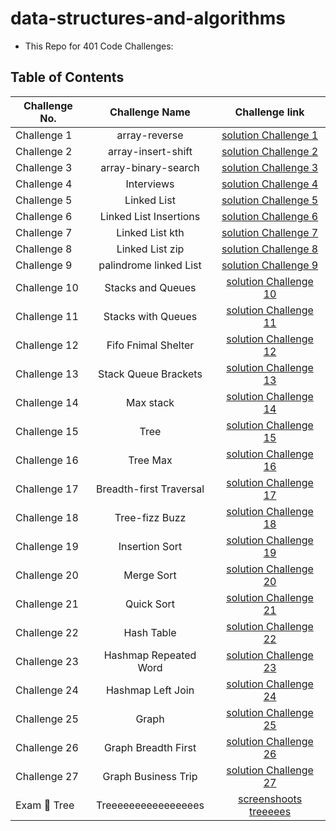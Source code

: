 # data-structures-and-algorithms

- This Repo for 401 Code Challenges:

## Table of Contents

| Challenge No. |     Challenge Name      |                                                     Challenge link                                                      |
| ------------- | :---------------------: | :---------------------------------------------------------------------------------------------------------------------: |
| Challenge 1   |      array-reverse      |                                [solution Challenge 1](./python/array-reverse/README.md)                                 |
| Challenge 2   |   array-insert-shift    |                              [solution Challenge 2](./python/array-insert-shift/README.md)                              |
| Challenge 3   |   array-binary-search   |                             [solution Challenge 3](./python/array-binary-search/README.md)                              |
| Challenge 4   |       Interviews        |                                  [solution Challenge 4](./python/Interviews/README.md)                                  |
| Challenge 5   |       Linked List       |                                 [solution Challenge 5](./python/linkedLists/README.md)                                  |
| Challenge 6   | Linked List Insertions  |                       [solution Challenge 6](./python/linked-list-insertions/readme/README06.md)                        |
| Challenge 7   |     Linked List kth     |                            [solution Challenge 7](./python/linked-list-insertions/README.md)                            |
| Challenge 8   |     Linked List zip     |                       [solution Challenge 8](./python/linked-list-insertions/readme/README08.md)                        |
| Challenge 9   | palindrome  linked List | [solution Challenge 9](https://docs.google.com/spreadsheets/d/1mpqvMM9De3cRQ5fky4Kez947aOmj00nXZeWUH8DOssU/edit#gid=0)  |
| Challenge 10  |    Stacks and Queues    |                               [solution Challenge 10](./python/stack-and-queue/README.md)                               |
| Challenge 11  |   Stacks with Queues    |                         [solution Challenge 11](.python/../python/stack-queue-pseudo/README.md)                         |
| Challenge 12  |   Fifo Fnimal Shelter   |                         [solution Challenge 12](./python/stack_queue_animal_shelter/README.md)                          |
| Challenge 13  |  Stack Queue Brackets   |                            [solution Challenge 13](./python/stack-queue-brackets/README.md)                             |
| Challenge 14  |        Max stack        | [solution Challenge 14](https://docs.google.com/spreadsheets/d/1YWpL-vJKbLspMcdP8CYY7wBYp5IqYmBaJVM0BHQh8bw/edit#gid=0) |
| Challenge 15  |          Tree           |                                  [solution Challenge 15](./python/tree-breadth-first)                                   |
| Challenge 16  |        Tree Max         |                                  [solution Challenge 16](./python/tree-breadth-first)                                   |
| Challenge 17  | Breadth-first Traversal |                          [solution Challenge 17](./python/tree-breadth-first-lab17/README.md)                           |
| Challenge 18  |     Tree-fizz Buzz      |                               [solution Challenge 18](./python/tree-fizz-buzz/README.md)                                |
| Challenge 19  |     Insertion Sort      |                               [solution Challenge 19](./python/insertion-sort/README.md)                                |
| Challenge 20  |       Merge Sort        |                                 [solution Challenge 20](./python/merge-sort/README.md)                                  |
| Challenge 21  |       Quick Sort        |                                 [solution Challenge 21](./python/quick-sort/README.md)                                  |
| Challenge 22  |       Hash Table        |                                 [solution Challenge 22](./python/hash_table/README.md)                                  |
| Challenge 23  |  Hashmap Repeated Word  |                            [solution Challenge 23](./python/hashmap-repeated-word/README.md)                            |
| Challenge 24  |    Hashmap Left Join    |                              [solution Challenge 24](./python/hashmap-left-join/README.md)                              |
| Challenge 25  |          Graph          |                                    [solution Challenge 25](./python/graph/README.md)                                    |
| Challenge 26  |   Graph Breadth First   |                             [solution Challenge 26](./python/graph-breadth-first/README.md)                             |
| Challenge 27  |   Graph Business Trip   |                             [solution Challenge 27](./python/graph-business-trip/README.md)                             |
| Exam 🌲 Tree  |   Treeeeeeeeeeeeeeees   |                                  [screenshoots treeeees](./python/401_exam_prepare_trees)                               |
